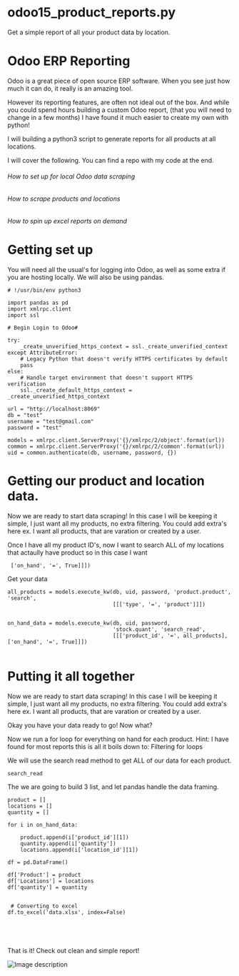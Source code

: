 # odoo15_product_reports.py
Get a simple report of all your product data by location. 


# Odoo ERP Reporting  

Odoo is a great piece of open source ERP software. When you see just how much it can do, it really is an amazing tool. 

However its reporting features, are often not ideal out of the box. And while you could spend hours building a custom Odoo report, (that you will need to change in a few months) I have found it much easier to create my own with python!

I will building a python3 script to generate reports for all products at all locations. 

I will cover the following. You can find a repo with my code at the end. 

###### How to set up for local Odoo data scraping
###### How to scrape products and locations
###### How to spin up excel reports on demand


# Getting set up


You will need all the usual's for logging into Odoo, as well as some extra if you are hosting locally. We will also be using pandas.


```
# !/usr/bin/env python3

import pandas as pd
import xmlrpc.client
import ssl

# Begin Login to Odoo#

try:
    _create_unverified_https_context = ssl._create_unverified_context
except AttributeError:
    # Legacy Python that doesn't verify HTTPS certificates by default
    pass
else:
    # Handle target environment that doesn't support HTTPS verification
    ssl._create_default_https_context = _create_unverified_https_context

url = "http://localhost:8069"
db = "test"
username = "test@gmail.com"
password = "test"

models = xmlrpc.client.ServerProxy('{}/xmlrpc/2/object'.format(url))
common = xmlrpc.client.ServerProxy('{}/xmlrpc/2/common'.format(url))
uid = common.authenticate(db, username, password, {})

```


# Getting our product and location data. 

Now we are ready to start data scraping! In this case I will be keeping it simple, I just want all my products, no extra filtering. You could add extra's here ex. I want all products, that are varation or created by a user. 

Once I have all my product ID's, now I want to search ALL of my locations that actaully have product so in this case I want 
```
 ['on_hand', '=', True]]])
```

Get your data

```
all_products = models.execute_kw(db, uid, password, 'product.product', 'search',
                                 [[['type', '=', 'product']]])


on_hand_data = models.execute_kw(db, uid, password,
                                 'stock.quant', 'search_read',
                                 [[['product_id', '=', all_products], ['on_hand', '=', True]]])


```


# Putting it all together

Now we are ready to start data scraping! In this case I will be keeping it simple, I just want all my products, no extra filtering. You could add extra's here ex. I want all products, that are varation or created by a user. 

Okay you have your data ready to go! Now what? 

Now we run a for loop for everything on hand for each product. Hint: I have found for most reports this is all it boils down to: Filtering for loops

We will use the search read method to get ALL of our data for each product. 
```
search_read
```

The we are going to build 3 list, and let pandas handle the data framing.  

```
product = []
locations = []
quantity = []

for i in on_hand_data:

    product.append(i['product_id'][1])
    quantity.append(i['quantity'])
    locations.append(i['location_id'][1])

df = pd.DataFrame()

df['Product'] = product
df['Locations'] = locations
df['quantity'] = quantity


 # Converting to excel
df.to_excel('data.xlsx', index=False)





```


That is it! Check out clean and simple report!

![Image description](https://dev-to-uploads.s3.amazonaws.com/uploads/articles/abpp4tny8xs0lj5yxabl.png)
 
 



